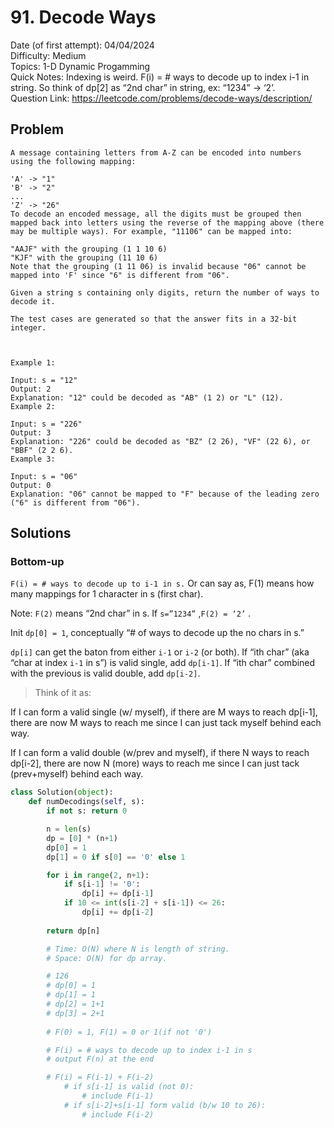 # 91. Decode Ways

Date (of first attempt): 04/04/2024  
Difficulty: Medium  
Topics: 1-D Dynamic Progamming  
Quick Notes: Indexing is weird. F(i) = # ways to decode up to index i-1 in string. So think of dp[2] as “2nd char” in string, ex: “1234” → ‘2’.  
Question Link: https://leetcode.com/problems/decode-ways/description/  

## Problem

```
A message containing letters from A-Z can be encoded into numbers using the following mapping:

'A' -> "1"
'B' -> "2"
...
'Z' -> "26"
To decode an encoded message, all the digits must be grouped then mapped back into letters using the reverse of the mapping above (there may be multiple ways). For example, "11106" can be mapped into:

"AAJF" with the grouping (1 1 10 6)
"KJF" with the grouping (11 10 6)
Note that the grouping (1 11 06) is invalid because "06" cannot be mapped into 'F' since "6" is different from "06".

Given a string s containing only digits, return the number of ways to decode it.

The test cases are generated so that the answer fits in a 32-bit integer.

 

Example 1:

Input: s = "12"
Output: 2
Explanation: "12" could be decoded as "AB" (1 2) or "L" (12).
Example 2:

Input: s = "226"
Output: 3
Explanation: "226" could be decoded as "BZ" (2 26), "VF" (22 6), or "BBF" (2 2 6).
Example 3:

Input: s = "06"
Output: 0
Explanation: "06" cannot be mapped to "F" because of the leading zero ("6" is different from "06").
```

## Solutions

### Bottom-up

`F(i) = # ways to decode up to i-1 in s.` Or can say as, F(1) means how many mappings for 1 character in s (first char).

Note: `F(2)` means “2nd char” in s. If `s=”1234”` ,`F(2) = ‘2’` .

Init `dp[0] = 1`, conceptually “# of ways to decode up the no chars in s.”

`dp[i]` can get the baton from either `i-1` or `i-2` (or both). If “ith char” (aka “char at index `i-1` in s”) is valid single, add `dp[i-1]`. If “ith char” combined with the previous is valid double, add `dp[i-2]`. 

> Think of it as:

If I can form a valid single (w/ myself), if there are M ways to reach dp[i-1], there are now M ways to reach me since I can just tack myself behind each way.

If I can form a valid double (w/prev and myself), if there N ways to reach dp[i-2], there are now N (more) ways to reach me since I can just tack (prev+myself) behind each way.
> 

```python
class Solution(object):
    def numDecodings(self, s):
        if not s: return 0

        n = len(s)
        dp = [0] * (n+1)
        dp[0] = 1
        dp[1] = 0 if s[0] == '0' else 1

        for i in range(2, n+1):
            if s[i-1] != '0':
                dp[i] += dp[i-1]
            if 10 <= int(s[i-2] + s[i-1]) <= 26:
                dp[i] += dp[i-2]
        
        return dp[n]

        # Time: O(N) where N is length of string.
        # Space: O(N) for dp array.

        # 126
        # dp[0] = 1
        # dp[1] = 1
        # dp[2] = 1+1
        # dp[3] = 2+1
    
        # F(0) = 1, F(1) = 0 or 1(if not '0')

        # F(i) = # ways to decode up to index i-1 in s
        # output F(n) at the end

        # F(i) = F(i-1) + F(i-2)
            # if s[i-1] is valid (not 0):
                # include F(i-1)
            # if s[i-2]+s[i-1] form valid (b/w 10 to 26):
                # include F(i-2)
```